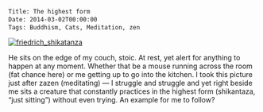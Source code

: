     Title: The highest form
    Date: 2014-03-02T00:00:00
    Tags: Buddhism, Cats, Meditation, zen


[<img src="/files/2014/03/friedrich_shikatanza.jpg" alt="friedrich_shikatanza" width="1024" height="768" class="alignnone size-full wp-image-1000" srcset="/files/2014/03/friedrich_shikatanza-300x225.jpg 300w, /files/2014/03/friedrich_shikatanza.jpg 1024w" sizes="(max-width: 1024px) 100vw, 1024px" />][1]

He sits on the edge of my couch, stoic. At rest, yet alert for anything to happen at any moment. Whether that be a mouse running across the room (fat chance here) or me getting up to go into the kitchen. I took this picture just after zazen (meditating) &#8212; I struggle and struggle and yet right beside me sits a creature that constantly practices in the highest form (shikantaza, &#8220;just sitting&#8221;) without even trying. An example for me to follow?

 [1]: /files/2014/03/friedrich_shikatanza.jpg